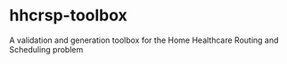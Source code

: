 # hhcrsp-toolbox
A validation and generation toolbox for the Home Healthcare Routing and Scheduling problem
